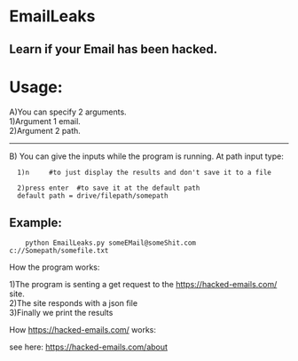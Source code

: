 # EmailLeaks

<h2>Learn if your Email has been hacked.</h2>

<h1>Usage:</h1>

   A)You can specify 2 arguments.<br />
     1)Argument 1 email.<br />
     2)Argument 2 path.<br />
     <hr />
   B)
     You can give the inputs while the program is running.
     At path input type:

      1)n     #to just display the results and don't save it to a file
      
      2)press enter  #to save it at the default path
      default path = drive/filepath/somepath
      
      
<h2>Example:</h2>

        python EmailLeaks.py someEMail@someShit.com c://Somepath/somefile.txt
   

How the program works:
 
1)The program is senting a get request to the https://hacked-emails.com/ site.<br />
2)The site responds with a json file<br />
3)Finally we print the results<br />

How https://hacked-emails.com/ works:
    
   see here: https://hacked-emails.com/about
